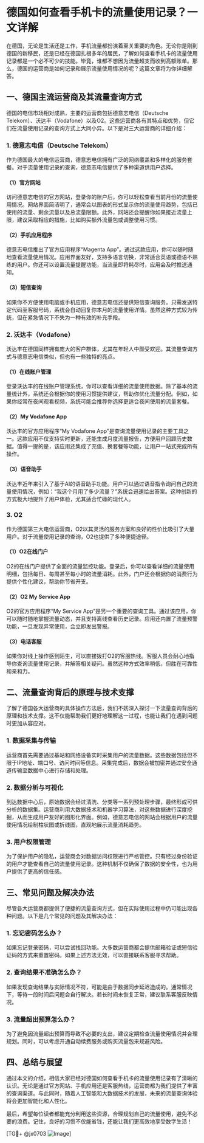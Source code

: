 # 德国如何查看手机卡的流量使用记录？一文详解

在德国，无论是生活还是工作，手机流量都扮演着至关重要的角色。无论你是刚到德国的新移民，还是已经在德国扎根多年的居民，了解如何查看手机卡的流量使用记录都是一个必不可少的技能。毕竟，谁都不想因为流量超支而收到高额账单。那么，德国的运营商是如何记录和展示流量使用情况的呢？这篇文章将为你详细解答。

## 一、德国主流运营商及其流量查询方式

德国的电信市场相对成熟，主要的运营商包括德意志电信（Deutsche Telekom）、沃达丰（Vodafone）以及O2。这些运营商各有其特点和优势，但它们在流量使用记录的查询方式上大同小异。以下是对三大运营商的详细介绍：

### 1. 德意志电信（Deutsche Telekom）

作为德国最大的电信运营商，德意志电信拥有广泛的网络覆盖和多样化的服务套餐。对于流量使用记录的查询，德意志电信提供了多种渠道供用户选择。

#### （1）官方网站
访问德意志电信的官方网站，登录你的账户后，你可以轻松查看当前月份的流量使用情况。网站界面简洁明了，通常会以图表的形式显示你的流量使用趋势，包括已使用的流量、剩余流量以及总流量限额。此外，网站还会提醒你如果接近流量上限，建议采取相应的措施，比如购买额外流量包或调整使用习惯。

#### （2）手机应用程序
德意志电信推出了官方应用程序“Magenta App”。通过这款应用，你可以随时随地查看流量使用情况。应用界面友好，支持多语言切换，非常适合英语或德语不熟练的用户。你还可以设置流量提醒功能，当流量即将耗尽时，应用会及时推送通知。

#### （3）短信查询
如果你不方便使用电脑或手机应用，德意志电信还提供短信查询服务。只需发送特定代码至客服号码，系统会自动回复你本月的流量使用详情。虽然这种方式较为传统，但在紧急情况下不失为一种有效的补充手段。

### 2. 沃达丰（Vodafone）

沃达丰在德国同样拥有庞大的客户群体，尤其在年轻人中颇受欢迎。其流量查询方式与德意志电信类似，但也有一些独特的亮点。

#### （1）在线账户管理
登录沃达丰的在线账户管理系统，你可以查看详细的流量使用数据。除了基本的流量统计外，系统还会根据你的使用习惯提供建议，帮助你优化流量分配。例如，如果你经常在夜间观看视频，系统可能会推荐你选择更适合夜间使用的流量套餐。

#### （2）My Vodafone App
沃达丰的官方应用程序“My Vodafone App”是查询流量使用记录的主要工具之一。这款应用不仅支持实时更新，还能生成月度流量报告，方便用户回顾历史数据。值得一提的是，该应用还集成了充值、换套餐等功能，让用户一站式完成所有操作。

#### （3）语音助手
沃达丰近年来引入了基于AI的语音助手功能。用户可以通过语音指令询问自己的流量使用情况，例如：“我这个月用了多少流量？”系统会迅速给出答案。这种创新的方式极大地提升了用户体验，尤其适合忙碌的现代人。

### 3. O2

作为德国第三大电信运营商，O2以其灵活的服务方案和良好的性价比吸引了大量用户。对于流量使用记录的查询，O2也提供了多种便捷途径。

#### （1）O2在线门户
O2的在线门户提供了全面的流量监控功能。登录后，你可以查看详细的流量使用明细，包括每日、每周甚至每小时的流量消耗。此外，门户还会根据你的消费行为提供个性化建议，帮助你节省开支。

#### （2）O2 My Service App
O2的官方应用程序“My Service App”是另一个重要的查询工具。通过该应用，你可以随时随地掌握流量动态，并且支持离线查看历史记录。应用还内置了流量预警功能，一旦发现异常使用，会立即发出警报。

#### （3）电话客服
如果你对线上操作感到陌生，可以直接拨打O2的客服热线。客服人员会耐心地指导你查询流量使用记录，并解答相关疑问。虽然这种方式效率稍低，但胜在可靠性和亲和力。

## 二、流量查询背后的原理与技术支撑

了解了德国各大运营商的具体操作方法后，我们不妨深入探讨一下流量查询背后的原理和技术支撑。这不仅能帮助我们更好地理解这一过程，也能让我们在遇到问题时更加从容应对。

### 1. 数据采集与传输

运营商首先需要通过基站和网络设备实时采集用户的流量数据。这些数据包括但不限于IP地址、端口号、访问时间等信息。采集完成后，数据会被加密并通过安全通道传输至数据中心进行存储和处理。

### 2. 数据分析与可视化

到达数据中心后，原始数据会经过清洗、分类等一系列预处理步骤，最终形成可供分析的数据集。运营商利用大数据技术和机器学习算法，对这些数据进行深度挖掘，从而生成用户友好的图形化界面。例如，德意志电信的网站会根据用户的流量使用情况绘制柱状图或折线图，直观地展示流量消耗趋势。

### 3. 用户权限管理

为了保护用户的隐私，运营商会对数据访问权限进行严格管控。只有经过身份验证的用户才能查看自己的流量使用记录。这种机制不仅确保了数据的安全性，也为用户提供了更高的信任感。

## 三、常见问题及解决办法

尽管各大运营商都提供了便捷的流量查询方式，但在实际使用过程中仍可能出现各种问题。以下是几个常见的问题及其解决办法：

### 1. 忘记密码怎么办？

如果忘记登录密码，可以尝试找回功能。大多数运营商都会提供邮箱验证或短信验证码的方式来重置密码。如果上述方法无效，可以直接联系客服寻求帮助。

### 2. 查询结果不准确怎么办？

如果发现查询结果与实际情况不符，可能是由于数据同步延迟造成的。通常情况下，等待一段时间后问题会自行解决。若长时间未恢复正常，建议联系客服反映情况。

### 3. 流量超出预算怎么办？

为了避免因流量超出预算而导致不必要的支出，建议定期检查流量使用情况并合理规划。同时，可以考虑开通自动续费服务或购买流量包来规避风险。

## 四、总结与展望

通过本文的介绍，相信大家已经对德国如何查看手机卡的流量使用记录有了清晰的认识。无论是通过官方网站、手机应用还是客服热线，运营商都为我们提供了丰富的查询渠道。与此同时，随着人工智能和大数据技术的发展，未来的流量查询体验将会更加智能化和人性化。

最后，希望每位读者都能充分利用这些资源，合理规划自己的流量使用，避免不必要的浪费。记住，良好的习惯不仅能省钱，还能让我们更高效地享受数字生活！

[TG💪+ @jx0703 ![Image](https://github.com/user-attachments/assets/dbca1d08-cadb-493c-b0ec-ad6f7a83f270)]